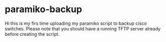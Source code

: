 # paramiko-backup
Hi this is my firs time uploading my paramiko script to backup cisco switches.
Please note that you should have a running TFTP server already before creating the script.
